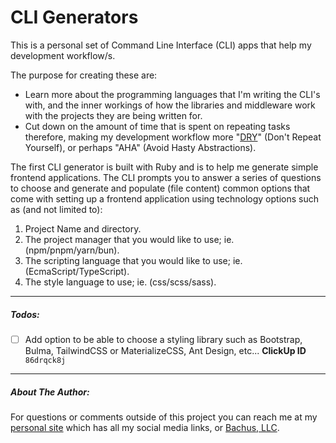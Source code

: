# CLI Generators

This is a personal set of Command Line Interface (CLI) apps that help my development workflow/s. 

The purpose for creating these are:

  - Learn more about the programming languages that I'm writing the CLI's with, and the inner workings of how the libraries and middleware work with the projects they are being written for.
  - Cut down on the amount of time that is spent on repeating tasks therefore, making my development workflow more "[DRY](https://en.wikipedia.org/wiki/Don%27t_repeat_yourself)" (Don't Repeat Yourself), or perhaps "AHA" (Avoid Hasty Abstractions).

  The first CLI generator is built with Ruby and is to help me generate simple frontend applications.
  The CLI prompts you to answer a series of questions to choose and generate and populate (file content) common options that come with setting up a frontend application using technology options such as (and not limited to):

  1. Project Name and directory.
  2. The project manager that you would like to use; ie. (npm/pnpm/yarn/bun).
  3. The scripting language that you would like to use; ie. (EcmaScript/TypeScript).
  4. The style language to use; ie. (css/scss/sass).

---

  ##### Todos:

  - [ ] Add option to be able to choose a styling library such as Bootstrap, Bulma, TailwindCSS or MaterializeCSS, Ant Design, etc... 
  **ClickUp ID** `86drqck8j`


---

##### About The Author:

For questions or comments outside of this project you can reach me at my [personal site](https://colinstodd.com/#getInTouch) which has all my social media links, or [Bachus, LLC](https://bachusllc.com).

